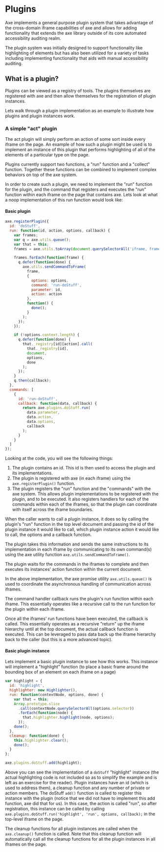 # Plugins

Axe implements a general purpose plugin system that takes advantage of the cross-domain iframe capabilities of axe and allows for adding functionality that extends the axe library outside of its core automated accessibility auditing realm.

The plugin system was initially designed to support functionality like highlighting of elements but has also been utilized for a variety of tasks including implementing functionality that aids with manual accessibility auditing.

## What is a plugin?

Plugins can be viewed as a registry of tools. The plugins themselves are registered with axe and then allow themselves for the registration of plugin instances.

Lets walk through a plugin implementation as an example to illustrate how plugins and plugin instances work.

### A simple "act" plugin

The act plugin will simply perform an action of some sort inside every iframe on the page. An example of how such a plugin might be used is to implement an instance of this plugin that performs highlighting of all of the elements of a particular type on the page.

Plugins currently support two functions, a "run" function and a "collect" function. Together these functions can be combined to implement complex behaviors on top of the axe system.

In order to create such a plugin, we need to implement the "run" function for the plugin, and the command that registers and executes the "run" function within each iframe on the page that contains axe. Lets look at what a noop implementation of this run function would look like:

#### Basic plugin

```js
axe.registerPlugin({
  id: 'doStuff',
  run: function(id, action, options, callback) {
    var frames;
    var q = axe.utils.queue();
    var that = this;
    frames = axe.utils.toArray(document.querySelectorAll('iframe, frame'));

    frames.forEach(function(frame) {
      q.defer(function(done) {
        axe.utils.sendCommandToFrame(
          frame,
          {
            options: options,
            command: 'run-doStuff',
            parameter: id,
            action: action
          },
          function() {
            done();
          }
        );
      });
    });

    if (!options.context.length) {
      q.defer(function(done) {
        that._registry[id][action].call(
          that._registry[id],
          document,
          options,
          done
        );
      });
    }
    q.then(callback);
  },
  commands: [
    {
      id: 'run-doStuff',
      callback: function(data, callback) {
        return axe.plugins.doStuff.run(
          data.parameter,
          data.action,
          data.options,
          callback
        );
      }
    }
  ]
});
```

Looking at the code, you will see the following things:

1. The plugin contains an id. This id is then used to access the plugin and its implementations.
2. The plugin is registered with axe (in each iframe) using the `axe.registerPlugin()` function.
3. The plugin registers the "run" function and the "commands" with the axe system. This allows plugin implementations to be registered with the plugin, and to be executed. It also registers handlers for each of the commands within each of the iframes, so that the plugin can coordinate with itself across the iframe boundaries.

When the caller wants to call a plugin instance, it does so by calling the plugin's "run" function in the top level document and passing the id of the plugin instance it would like to call, which plugin instance action it would like to call, the options and a callback function.

The plugin takes this information and sends the same instructions to its implementation in each iframe by communicating to its own command(s) using the axe utility function `axe.utils.sendCommandToFrame()`.

The plugin waits for the commands in the iframes to complete and then executes its instances' action function within the current document.

In the above implementation, the axe promise utility `axe.utils.queue()` is used to coordinate the asynchronous handling of communication across iframes.

The command handler callback runs the plugin's run function within each iframe. This essentially operates like a recursive call to the run function for the plugin within each iframe.

Once all the iframes' run functions have been executed, the callback is called. This essentially operates as a recursive "return" up the iframe hierarchy until at the top document, the actual callback function is executed. This can be leveraged to pass data back up the iframe hierarchy back to the caller (but this is a more advanced topic).

#### Basic plugin instance

Lets implement a basic plugin instance to see how this works. This instance will implement a "highlight" function (to place a basic frame around the bounding box of an element on each iframe on a page)

```js
var highlight = {
  id: 'highlight',
  highlighter: new Highlighter(),
  run: function(contextNode, options, done) {
    var that = this;
    Array.prototype.slice
      .call(contextNode.querySelectorAll(options.selector))
      .forEach(function(node) {
        that.highlighter.highlight(node, options);
      });
    done();
  },
  cleanup: function(done) {
    this.highlighter.clear();
    done();
  }
};

axe.plugins.doStuff.add(highlight);
```

Above you can see the implementation of a `doStuff` "highlight" instance (the actual highlighting code is not included so as to simplify the example and is left as an exercise for the reader). Plugin instances have an id (which is used to address them), a cleanup function and any number of private or action members. The doStuff `add()` function is called to register this instance with the plugin (notice that we did not have to implement this add function, axe did that for us). In this case, the action is called "run", so after registration, this instance can be called by calling `axe.plugins.doStuff.run('highlight', 'run', options, callback);` in the top-level iframe on the page.

The cleanup functions for all plugin instances are called when the `axe.cleanup()` function is called. Note that this cleanup function will automatically call all the cleanup functions for all the plugin instances in all iframes on the page.
